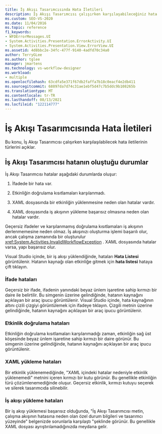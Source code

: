 ```yaml
---
title: İş Akışı Tasarımcısında Hata İletileri
description: İş Akışı Tasarımcısı çalışırken karşılaşabileceğiniz hata iletilerinin türleri hakkında bilgi edinin.
ms.custom: SEO-VS-2020
ms.date: 11/04/2016
ms.topic: reference
f1_keywords:
- WFDErrorMessages.UI
- System.Activities.Presentation.ErrorActivity.UI
- System.Activities.Presentation.View.ErrorView.UI
ms.assetid: 4d8bbc2e-34fc-477f-9140-4adfd70c34a0
author: TerryGLee
ms.author: tglee
manager: jmartens
ms.technology: vs-workflow-designer
ms.workload:
- multiple
ms.openlocfilehash: 63cdfa5e371f67db2faffa7b18c0eacf4e2db411
ms.sourcegitcommit: 68897da7d74c31ae1ebf5d47c7b5ddc9b108265b
ms.translationtype: MT
ms.contentlocale: tr-TR
ms.lasthandoff: 08/13/2021
ms.locfileid: "122114777"
---
```

# <a name="error-messages-in-workflow-designer"></a>İş Akışı Tasarımcısında Hata İletileri

Bu konu, İş Akışı Tasarımcısı çalışırken karşılaşılabilecek hata iletilerinin türlerini açıklar.

## <a name="situations-in-which-errors-in-the-workflow-designer-occur"></a>İş Akışı Tasarımcısı hatanın oluştuğu durumlar

İş Akışı Tasarımcısı hatalar aşağıdaki durumlarda oluşur:

1. İfadede bir hata var.

2. Etkinliğin doğrulama kısıtlamaları karşılanmadı.

3. XAML dosyasında bir etkinliğin yüklenmesine neden olan hatalar vardır.

4. XAML dosyasında iş akışının yükleme başarısız olmasına neden olan hatalar vardır.

Geçersiz ifadeler ve karşılanmamış doğrulama kısıtlamaları iş akışının derlenmemesine neden olmaz. İş akışınızı oluşturma işlemi başarılı olur, ancak çalışma zamanında bir oluşturulur <xref:System.Activities.InvalidWorkflowException> . XAML dosyasında hatalar varsa, yapı başarısız olur.

Visual Studio içinde, bir iş akışı yüklendiğinde, hataları **Hata Listesi** görüntülenir. Hatanın kaynağı olan etkinliğe gitmek için **hata listesi** hataya çift tıklayın.

### <a name="expression-errors"></a>İfade hataları
 Geçersiz bir ifade, ifadenin yanındaki beyaz ünlem işaretine sahip kırmızı bir daire ile belirtilir. Bu simgenin üzerine gelindiğinde, hatanın kaynağını açıklayan bir araç ipucu görüntülenir. Visual Studio içinde, hata kaynağının altını çizili çizgiyi görüntülemek için ifadeye tıklayın. Çizgili metnin üzerine gelindiğinde, hatanın kaynağını açıklayan bir araç ipucu görüntülenir.

### <a name="activity-validation-errors"></a>Etkinlik doğrulama hataları
 Etkinliğin doğrulama kısıtlamaları karşılanmadığı zaman, etkinliğin sağ üst köşesinde beyaz ünlem işaretine sahip kırmızı bir daire görünür. Bu simgenin üzerine gelindiğinde, hatanın kaynağını açıklayan bir araç ipucu görüntülenir.

### <a name="xaml-load-errors"></a>XAML yükleme hataları
 Bir etkinlik yüklenemediğinde, "XAML içindeki hatalar nedeniyle etkinlik yüklenemedi" metnini içeren kırmızı bir kutu görünür. Bu genellikle etkinliğin türü çözümlenemediğinde oluşur. Geçersiz etkinlik, kırmızı kutuyu seçerek ve silerek tasarımcıda silinebilir.

### <a name="workflow-load-errors"></a>İş akışı yükleme hataları
 Bir iş akışı yüklemesi başarısız olduğunda, "İş Akışı Tasarımcısı metin, çalışma akışının hatasına neden olan özel durum bilgileri ve tasarımcı yüzeyinde" belgenizde sorunlarla karşılaştı "şeklinde görünür. Bu genellikle XAML dosyası ayrıştırılamadığınızda meydana gelir.
